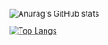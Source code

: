 ![Anurag's GitHub stats](https://github-readme-stats.vercel.app/api?username=youkwon515&show_icons=true&theme=swift) <br>

[![Top Langs](https://github-readme-stats.vercel.app/api/top-langs/?username=youkwon515&layout=compact)](https://github.com/anuraghazra/github-readme-stats)


